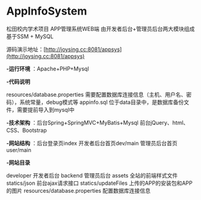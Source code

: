 # AppInfoSystem
松田校内学术项目
APP管理系统WEB端
由开发者后台+管理员后台两大模块组成
基于SSM + MySQL

源码演示地址：[http://joysing.cc:8081/appsys](http://joysing.cc:8081/appsys)

 **-运行环境** ：Apache+PHP+Mysql

 **-代码说明** 

resources/database.properties 需要配置数据库连接信息（主机、用户名、密码），系统常量，debug模式等
appinfo.sql 位于data目录中，是数据库备份文件，需要提前导入到mysql中

 **-技术架构** ：后台Spring+SpringMVC+MyBatis+Mysql 前台jQuery、html、CSS、Bootstrap

 **-网站结构** ：后台登录页index 开发者后台首页dev/main 管理员后台首页user/main

 **-网站目录** 

developer 开发者后台
backend 管理员后台
assets 全站的前端样式文件
statics/json 前台ajax请求接口
statics/updateFiles 上传的APP的安装包和APP的图片
resources/database.properties 配置数据库连接信息
